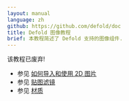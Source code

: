 ```yaml
---
layout: manual
language: zh
github: https://github.com/defold/doc
title: Defold 图像教程
brief: 本教程简述了 Defold 支持的图像组件.
---
```


该教程已废弃!

* 参见 [如何导入和使用 2D 图片](/zh/manuals/importing-graphics)
* 参见 [贴图滤镜](/zh/manuals/texture-filtering)
* 参见 [材质](/zh/manuals/material)
